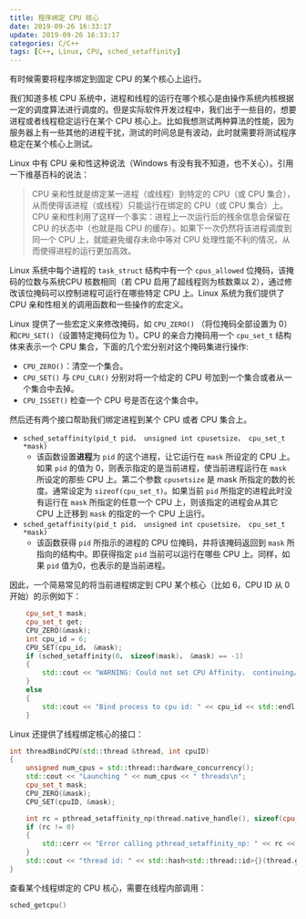 ```yaml
---
title: 程序绑定 CPU 核心
date: 2019-09-26 16:33:17
update: 2019-09-26 16:33:17
categories: C/C++
tags: [C++, Linux, CPU, sched_setaffinity]
---
```


有时候需要将程序绑定到固定 CPU 的某个核心上运行。

<!-- more -->

我们知道多核 CPU 系统中，进程和线程的运行在哪个核心是由操作系统内核根据一定的调度算法进行调度的。但是实际软件开发过程中，我们出于一些目的，想要进程或者线程稳定运行在某个 CPU  核心上。比如我想测试两种算法的性能，因为服务器上有一些其他的进程干扰，测试的时间总是有波动，此时就需要将测试程序稳定在某个核心上测试。

Linux 中有 CPU 亲和性这种说法（Windows 有没有我不知道，也不关心）。引用一下维基百科的说法：

> CPU 亲和性就是绑定某一进程（或线程）到特定的 CPU（或 CPU 集合），从而使得该进程（或线程）只能运行在绑定的 CPU（或 CPU 集合）上。CPU 亲和性利用了这样一个事实：进程上一次运行后的残余信息会保留在 CPU 的状态中（也就是指 CPU 的缓存）。如果下一次仍然将该进程调度到同一个 CPU 上，就能避免缓存未命中等对 CPU 处理性能不利的情况，从而使得进程的运行更加高效。

Linux 系统中每个进程的 `task_struct` 结构中有一个 `cpus_allowed` 位掩码，该掩码的位数与系统CPU 核数相同（若 CPU 启用了超线程则为核数乘以 2），通过修改该位掩码可以控制进程可运行在哪些特定 CPU 上。Linux 系统为我们提供了 CPU 亲和性相关的调用函数和一些操作的宏定义。

Linux 提供了一些宏定义来修改掩码，如 `CPU_ZERO()` （将位掩码全部设置为 0）和`CPU_SET()`（设置特定掩码位为 1）。CPU 的亲合力掩码用一个 `cpu_set_t` 结构体来表示一个 CPU 集合，下面的几个宏分别对这个掩码集进行操作:

* `CPU_ZERO()`：清空一个集合。
* `CPU_SET()` 与 `CPU_CLR()` 分别对将一个给定的 CPU 号加到一个集合或者从一个集合中去掉。
* `CPU_ISSET()` 检查一个 CPU 号是否在这个集合中。

然后还有两个接口帮助我们绑定进程到某个 CPU 或者 CPU 集合上。

* `sched_setaffinity(pid_t pid， unsigned int cpusetsize， cpu_set_t *mask)`
    * 该函数设置**进程**为 `pid` 的这个进程，让它运行在 `mask` 所设定的 CPU 上。如果 `pid` 的值为 0，则表示指定的是当前进程，使当前进程运行在 `mask` 所设定的那些 CPU 上。第二个参数 `cpusetsize` 是 mask 所指定的数的长度。通常设定为 `sizeof(cpu_set_t)`。如果当前 `pid` 所指定的进程此时没有运行在 `mask` 所指定的任意一个 CPU 上，则该指定的进程会从其它 CPU 上迁移到 `mask` 的指定的一个 CPU 上运行。
* `sched_getaffinity(pid_t pid， unsigned int cpusetsize， cpu_set_t *mask)`
    * 该函数获得 `pid` 所指示的进程的 CPU 位掩码，并将该掩码返回到 `mask` 所指向的结构中。即获得指定 `pid` 当前可以运行在哪些 CPU 上。同样，如果 `pid` 值为0，也表示的是当前进程。

因此，一个简易常见的将当前进程绑定到 CPU 某个核心（比如 6，CPU ID 从 0 开始）的示例如下：

```c++
    cpu_set_t mask;
    cpu_set_t get;
    CPU_ZERO(&mask);
    int cpu_id = 6;
    CPU_SET(cpu_id， &mask);
    if (sched_setaffinity(0， sizeof(mask)， &mask) == -1)
    {
        std::cout << "WARNING: Could not set CPU Affinity， continuing。。。" << std::endl;
    }
    else
    {
        std::cout << "Bind process to cpu id: " << cpu_id << std::endl;
    }
```

Linux 还提供了线程绑定核心的接口：

```C++
int threadBindCPU(std::thread &thread, int cpuID)
{
    unsigned num_cpus = std::thread::hardware_concurrency();
    std::cout << "Launching " << num_cpus << " threads\n";
    cpu_set_t mask;
    CPU_ZERO(&mask);
    CPU_SET(cpuID, &mask);

    int rc = pthread_setaffinity_np(thread.native_handle(), sizeof(cpu_set_t), &mask);
    if (rc != 0)
    {
        std::cerr << "Error calling pthread_setaffinity_np: " << rc << "\n";
    }
    std::cout << "thread id: " << std::hash<std::thread::id>{}(thread.get_id()) << ", cpu id: " << cpuID << std::endl;
}
```

查看某个线程绑定的 CPU 核心，需要在线程内部调用：

```C++
sched_getcpu()
```
